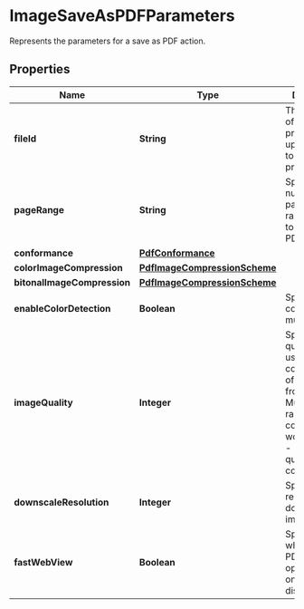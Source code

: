 

# ImageSaveAsPDFParameters

Represents the parameters for a save as PDF action.
## Properties

Name | Type | Description | Notes
------------ | ------------- | ------------- | -------------
**fileId** | **String** | The identifier of the previously uploaded file to be processed. | 
**pageRange** | **String** | Specifies the number of the page, or the range of pages to be saved as PDF. |  [optional]
**conformance** | [**PdfConformance**](PdfConformance.md) |  |  [optional]
**colorImageCompression** | [**PdfImageCompressionScheme**](PdfImageCompressionScheme.md) |  |  [optional]
**bitonalImageCompression** | [**PdfImageCompressionScheme**](PdfImageCompressionScheme.md) |  |  [optional]
**enableColorDetection** | **Boolean** | Specifies is color detection must be used. |  [optional]
**imageQuality** | **Integer** | Specifies the quality to be used for the compression of the images from the PDF.  Must be in the range [0 (best compression - worst quality) - 100 (worst quality - best compression)]. |  [optional]
**downscaleResolution** | **Integer** | Specifies the resolution for downscaling images, if any. |  [optional]
**fastWebView** | **Boolean** | Specifies whether the PDF shall be optimized for online distribution. |  [optional]



